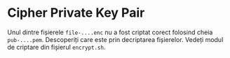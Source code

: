 # Cipher Private Key Pair

Unul dintre fișierele `file-....enc` nu a fost criptat corect folosind cheia `pub-....pem`.
Descoperiți care este prin decriptarea fișierelor.
Vedeți modul de criptare din fișierul `encrypt.sh`.
